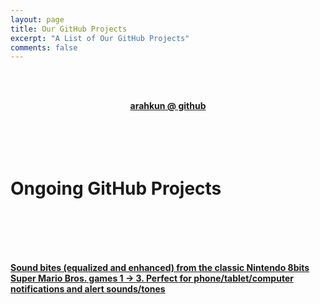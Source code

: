 ```yaml
---
layout: page
title: Our GitHub Projects
excerpt: "A List of Our GitHub Projects"
comments: false
---
```

<br><br> 
<center><a href="https://arahkun.github.io/"><b>arahkun @ github</b></a></center>
<br><br><br><br> 

# Ongoing GitHub Projects

<br><br><br><br> 

 
<a href="https://arahkun.github.io/sound_library-nintendo_8bits-super_mario-notifications_and_alerts/"><b>Sound bites (equalized and enhanced) from the classic Nintendo 8bits Super Mario Bros. games 1 -> 3. Perfect for phone/tablet/computer notifications and alert sounds/tones</b></a>
